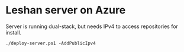 Leshan server on Azure
======================

Server is running dual-stack, but needs IPv4 to access repositories for install.

```
./deploy-server.ps1 -AddPublicIpv4
```




